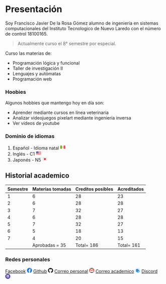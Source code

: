 # Presentación
Soy Francisco Javier De la Rosa Gómez alumno de ingeniería en sistemas computacionales del Instituto Tecnologico de Nuevo Laredo con el número de control 18100165. 
>Actualmente curso el 8° semestre por especial.

Curso las materias de:
- Programación lógica y funcional
- Taller de investigación II
- Lenguajes y autómatas
- Programación web
  
###  Hoobies
Algunos hobbies que mantengo hoy en día son:
- Aprender mediante cursos en línea veterinaria
- Analizar videojuegos pixelart mediante ingeniería inversa
- Ver vídeos de youtube
  
### Dominio de idiomas
1. Español - Idioma natal ![](/Parcial1/assets/mexico.png)
2. Inglés - C1 ![](/Parcial1/assets/usa.png)
3. Japonés - N5 ![](/Parcial1/assets/japon.png)
   
## Historial academico
|Semestre|Materias tomadas|Creditos posibles|Acreditados|
|-|-|-|-|
|1|6|28|23
|2|6|28|28
|3|7|32|27
|4|6|28|28
|5|7|32|27
|6|5|18|13
|7|4|20|15
||Aprobadas = 35 |Total= 186|Total= 161

### Redes personales

[Facebook](https://www.facebook.com/franciscojavier.delarosagomez.9/) ![](/Parcial1/assets/facebook.png)
[Github](https://github.com/FranciscoJavierDLRG/) ![](/Parcial1/assets/github.png)
<a href="mailto:pancho221299@gmail.com">Correo personal</a> ![](/Parcial1/assets/gmail.png)
<a href="mailto:l18100165@nlaredo.tecnm.mx">Correo academico</a> ![](/Parcial1/assets/outlook.png)
[Discord](https://discord.gg/MZjtKYMr) ![](/Parcial1/assets/discord.png)

